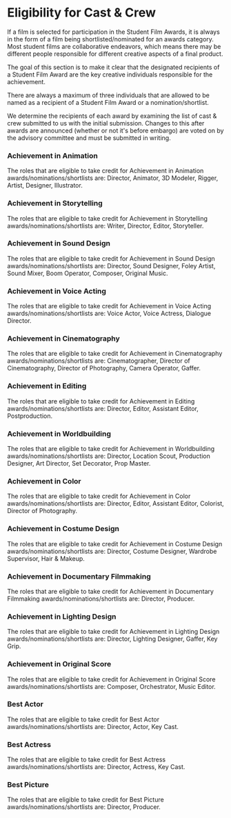 # Eligibility for Cast & Crew
If a film is selected for participation in the Student Film Awards, it is always in the form of a film being shortlisted/nominated for an awards category. Most student films are collaborative endeavors, which means there may be different people responsible for different creative aspects of a final product.

The goal of this section is to make it clear that the designated recipients of a Student Film Award are the key creative individuals responsible for the achievement.

There are always a maximum of three individuals that are allowed to be named as a recipient of a Student Film Award or a nomination/shortlist.

We determine the recipients of each award by examining the list of cast & crew submitted to us with the initial submission. Changes to this after awards are announced (whether or not it's before embargo) are voted on by the advisory committee and must be submitted in writing.

### Achievement in Animation
The roles that are eligible to take credit for Achievement in Animation awards/nominations/shortlists are: Director, Animator, 3D Modeler, Rigger, Artist, Designer, Illustrator.

### Achievement in Storytelling
The roles that are eligible to take credit for Achievement in Storytelling awards/nominations/shortlists are: Writer, Director, Editor, Storyteller.

### Achievement in Sound Design
The roles that are eligible to take credit for Achievement in Sound Design awards/nominations/shortlists are: Director, Sound Designer, Foley Artist, Sound Mixer, Boom Operator, Composer, Original Music.

### Achievement in Voice Acting
The roles that are eligible to take credit for Achievement in Voice Acting awards/nominations/shortlists are: Voice Actor, Voice Actress, Dialogue Director.

### Achievement in Cinematography
The roles that are eligible to take credit for Achievement in Cinematography awards/nominations/shortlists are: Cinematographer, Director of Cinematography, Director of Photography, Camera Operator, Gaffer.

### Achievement in Editing
The roles that are eligible to take credit for Achievement in Editing awards/nominations/shortlists are: Director, Editor, Assistant Editor, Postproduction.

### Achievement in Worldbuilding
The roles that are eligible to take credit for Achievement in Worldbuilding awards/nominations/shortlists are: Director, Location Scout, Production Designer, Art Director, Set Decorator, Prop Master.

### Achievement in Color
The roles that are eligible to take credit for Achievement in Color awards/nominations/shortlists are: Director, Editor, Assistant Editor, Colorist, Director of Photography.

### Achievement in Costume Design
The roles that are eligible to take credit for Achievement in Costume Design awards/nominations/shortlists are: Director, Costume Designer, Wardrobe Supervisor, Hair & Makeup.

### Achievement in Documentary Filmmaking
The roles that are eligible to take credit for Achievement in Documentary Filmmaking awards/nominations/shortlists are: Director, Producer.

### Achievement in Lighting Design
The roles that are eligible to take credit for Achievement in Lighting Design awards/nominations/shortlists are: Director, Lighting Designer, Gaffer, Key Grip.

### Achievement in Original Score
The roles that are eligible to take credit for Achievement in Original Score awards/nominations/shortlists are: Composer, Orchestrator, Music Editor.

### Best Actor
The roles that are eligible to take credit for Best Actor awards/nominations/shortlists are: Director, Actor, Key Cast.

### Best Actress
The roles that are eligible to take credit for Best Actress awards/nominations/shortlists are: Director, Actress, Key Cast.

### Best Picture
The roles that are eligible to take credit for Best Picture awards/nominations/shortlists are: Director, Producer.
